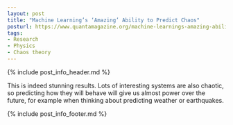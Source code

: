 ```yaml
---
layout: post
title: "Machine Learning’s ‘Amazing’ Ability to Predict Chaos"
posturl: https://www.quantamagazine.org/machine-learnings-amazing-ability-to-predict-chaos-20180418/
tags:
- Research
- Physics
- Chaos theory
---
```


{% include post_info_header.md %}

This is indeed stunning results. Lots of interesting systems are also chaotic, so predicting how they will behave will give us almost power over the future, for example when thinking about predicting weather or earthquakes.

<!--more-->
{% include post_info_footer.md %}
